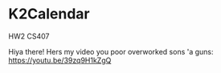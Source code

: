 # K2Calendar
HW2 CS407

Hiya there!  Hers my video you poor overworked sons 'a guns: https://youtu.be/39zq9H1kZgQ 
